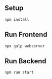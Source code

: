 ## Setup

``npm install``

## Run Frontend

``npx gulp webserver``

## Run Backend

``npm run start``